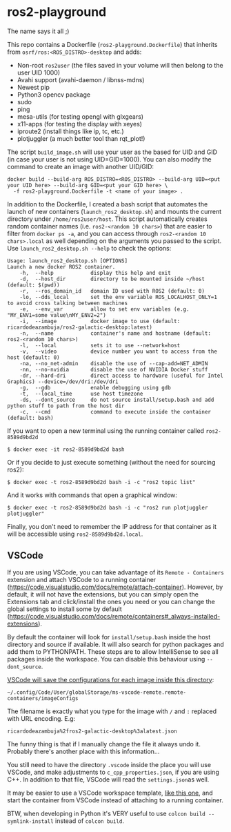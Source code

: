 # ros2-playground
The name says it all ;)


This repo contains a Dockerfile (`ros2-playground.Dockerfile`) that inherits from `osrf/ros:<ROS_DISTRO>-desktop` and adds:
* Non-root `ros2user` (the files saved in your volume will then belong to the user UID 1000)
* Avahi support (avahi-daemon / libnss-mdns)
* Newest pip
* Python3 opencv package
* sudo
* ping 
* mesa-utils (for testing opengl with glxgears)
* x11-apps (for testing the display with xeyes)
* iproute2 (install things like ip, tc, etc.)
* plotjuggler (a much better tool than rqt_plot!)



The script `build_image.sh` will use your user as the based for UID and GID (in case your user is not using UID=GID=1000). 
You can also modify the command to create an image with another UID/GID:
```
docker build --build-arg ROS_DISTRO=<ROS_DISTRO> --build-arg UID=<put your UID here> --build-arg GID=<put your GID here> \
  -f ros2-playground.Dockerfile -t <name of your image> .
```

In addition to the Dockerfile, I created a bash script that automates the launch of new containers (`launch_ros2_desktop.sh`) 
and mounts the current directory under `/home/ros2user/host`.
This script automatically creates random container names (i.e. `ros2-<random 10 chars>`) that are easier to filter from `docker ps -a`, and you can
access through `ros2-<random 10 chars>.local` as well depending on the arguments you passed to the script.
Use `launch_ros2_desktop.sh --help` to check the options:
```
Usage: launch_ros2_desktop.sh [OPTIONS]
Launch a new docker ROS2 container.
    -h,  --help            display this help and exit
    -d,  --host_dir        directory to be mounted inside ~/host (default: $(pwd))
    -r,  --ros_domain_id   domain ID used with ROS2 (default: 0)
    -lo, --dds_local       set the env variable ROS_LOCALHOST_ONLY=1 to avoid cross talking between machines
    -e,  --env_var         allow to set env variables (e.g. "MY_ENV1=some value\nMY_ENV2=2")
    -i,  --image           docker image to use (default: ricardodeazambuja/ros2-galactic-desktop:latest)
    -n,  --name            container's name and hostname (default: ros2-<random 10 chars>)
    -l,  --local           sets it to use --network=host
    -v,  --video           device number you want to access from the host (default: 0)
    -na, --no_net-admin    disable the use of --cap-add=NET_ADMIN
    -nn, --no-nvidia       disable the use of NVIDIA Docker stuff
    -dr, --hard-dri        direct access to hardware (useful for Intel Graphics) --device=/dev/dri:/dev/dri
    -g,  --gdb             enable debugging using gdb
    -t,  --local_time      use host timezone
    -ds, --dont_source     do not source install/setup.bash and add python stuff to path from the host dir
    -c,  --cmd             command to execute inside the container (default: bash)

```


If you want to open a new terminal using the running container called `ros2-8589d9bd2d`
```
$ docker exec -it ros2-8589d9bd2d bash
```

Or if you decide to just execute something (without the need for sourcing ros2):
```
$ docker exec -t ros2-8589d9bd2d bash -i -c "ros2 topic list"
```

And it works with commands that open a graphical window:
```
$ docker exec -t ros2-8589d9bd2d bash -i -c "ros2 run plotjuggler plotjuggler"
```

Finally, you don't need to remember the IP address for that container as it will be accessible using `ros2-8589d9bd2d.local`.

## VSCode
If you are using VSCode, you can take advantage of its `Remote - Containers` extension and attach VSCode to a running container (https://code.visualstudio.com/docs/remote/attach-container). However, by default, it will not have the extensions, but you can simply open the Extensions tab and click/install the ones you need or you can change the global settings to install some by default (https://code.visualstudio.com/docs/remote/containers#_always-installed-extensions).


By default the container will look for `install/setup.bash` inside the host directory and source if available. 
It will also search for python packages and add them to PYTHONPATH. These steps are to allow IntelliSense to see all packages inside the workspace. 
You can disable this behaviour using `--dont_source`.


[VSCode will save the configurations for each image inside this directory](https://code.visualstudio.com/docs/remote/attach-container#_attached-container-configuration-files):

`~/.config/Code/User/globalStorage/ms-vscode-remote.remote-containers/imageConfigs`

The filename is exactly what you type for the image with `/` and `:` replaced with URL encoding. E.g: 

`ricardodeazambuja%2fros2-galactic-desktop%3alatest.json`

The funny thing is that if I manually change the file it always undo it. Probably there's another place with this information...

You still need to have the directory `.vscode` inside the place you will use VSCode, and make adjustments to `c_cpp_properties.json`, if you are using C++. In addition to that file, VSCode will read the `settings.json`as well.

It may be easier to use a VSCode workspace template, [like this one](https://github.com/athackst/vscode_ros2_workspace), and start the container from VSCode instead of attaching to a running container.

BTW, when developing in Python it's VERY useful to use `colcon build --symlink-install` instead of `colcon build`.